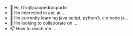 - 👋 Hi, I’m @joaopedrocporto
- 👀 I’m interested in api, ai...
- 🌱 I’m currently learning java script, python3, c e node js...
- 💞️ I’m looking to collaborate on ...
- 📫 How to reach me ...

<!---
joaopedrocporto/joaopedrocporto is a ✨ special ✨ repository because its `README.md` (this file) appears on your GitHub profile.
You can click the Preview link to take a look at your changes.
--->
